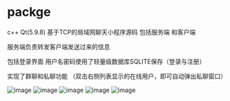 # packge
c++
Qt(5.9.8)
基于TCP的局域网聊天小程序源码  包括服务端 和客户端 

服务端负责转发客户端发送过来的信息

包括登录界面 用户名密码使用了轻量级数据库SQLITE保存（登录与注册）

实现了群聊和私聊功能 （双击右侧列表显示的在线用户，即可自动弹出私聊窗口）

![image](https://github.com/zlz-git/packge/blob/master/login.png)
![image](https://github.com/zlz-git/packge/blob/master/dispaly.png)
![image](https://github.com/zlz-git/packge/blob/master/groupchat.png)
![image](https://github.com/zlz-git/packge/blob/master/privatechat.png)
![image](https://github.com/zlz-git/packge/blob/master/files.png)
